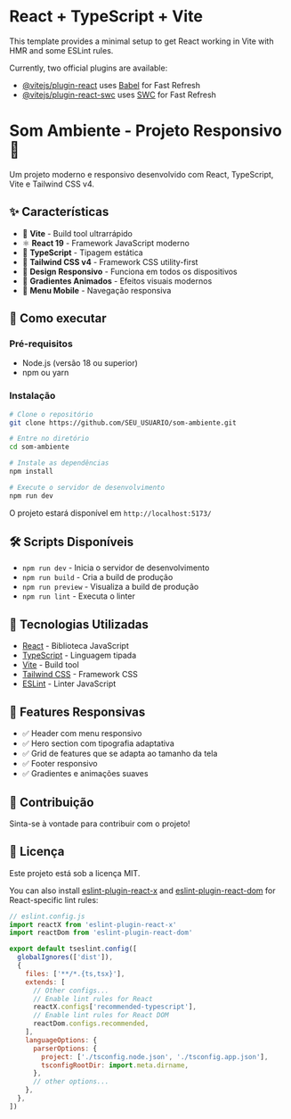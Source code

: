 # React + TypeScript + Vite

This template provides a minimal setup to get React working in Vite with HMR and some ESLint rules.

Currently, two official plugins are available:

- [@vitejs/plugin-react](https://github.com/vitejs/vite-plugin-react/blob/main/packages/plugin-react) uses [Babel](https://babeljs.io/) for Fast Refresh
- [@vitejs/plugin-react-swc](https://github.com/vitejs/vite-plugin-react/blob/main/packages/plugin-react-swc) uses [SWC](https://swc.rs/) for Fast Refresh

# Som Ambiente - Projeto Responsivo 🎨

Um projeto moderno e responsivo desenvolvido com React, TypeScript, Vite e Tailwind CSS v4.

## ✨ Características

- 🚀 **Vite** - Build tool ultrarrápido
- ⚛️ **React 19** - Framework JavaScript moderno
- 📘 **TypeScript** - Tipagem estática
- 🎨 **Tailwind CSS v4** - Framework CSS utility-first
- 📱 **Design Responsivo** - Funciona em todos os dispositivos
- 🌈 **Gradientes Animados** - Efeitos visuais modernos
- 🍔 **Menu Mobile** - Navegação responsiva

## 🚀 Como executar

### Pré-requisitos
- Node.js (versão 18 ou superior)
- npm ou yarn

### Instalação
```bash
# Clone o repositório
git clone https://github.com/SEU_USUARIO/som-ambiente.git

# Entre no diretório
cd som-ambiente

# Instale as dependências
npm install

# Execute o servidor de desenvolvimento
npm run dev
```

O projeto estará disponível em `http://localhost:5173/`

## 🛠️ Scripts Disponíveis

- `npm run dev` - Inicia o servidor de desenvolvimento
- `npm run build` - Cria a build de produção
- `npm run preview` - Visualiza a build de produção
- `npm run lint` - Executa o linter

## 🎨 Tecnologias Utilizadas

- [React](https://react.dev/) - Biblioteca JavaScript
- [TypeScript](https://www.typescriptlang.org/) - Linguagem tipada
- [Vite](https://vite.dev/) - Build tool
- [Tailwind CSS](https://tailwindcss.com/) - Framework CSS
- [ESLint](https://eslint.org/) - Linter JavaScript

## 📱 Features Responsivas

- ✅ Header com menu responsivo
- ✅ Hero section com tipografia adaptativa
- ✅ Grid de features que se adapta ao tamanho da tela
- ✅ Footer responsivo
- ✅ Gradientes e animações suaves

## 🤝 Contribuição

Sinta-se à vontade para contribuir com o projeto!

## 📄 Licença

Este projeto está sob a licença MIT.

You can also install [eslint-plugin-react-x](https://github.com/Rel1cx/eslint-react/tree/main/packages/plugins/eslint-plugin-react-x) and [eslint-plugin-react-dom](https://github.com/Rel1cx/eslint-react/tree/main/packages/plugins/eslint-plugin-react-dom) for React-specific lint rules:

```js
// eslint.config.js
import reactX from 'eslint-plugin-react-x'
import reactDom from 'eslint-plugin-react-dom'

export default tseslint.config([
  globalIgnores(['dist']),
  {
    files: ['**/*.{ts,tsx}'],
    extends: [
      // Other configs...
      // Enable lint rules for React
      reactX.configs['recommended-typescript'],
      // Enable lint rules for React DOM
      reactDom.configs.recommended,
    ],
    languageOptions: {
      parserOptions: {
        project: ['./tsconfig.node.json', './tsconfig.app.json'],
        tsconfigRootDir: import.meta.dirname,
      },
      // other options...
    },
  },
])
```
